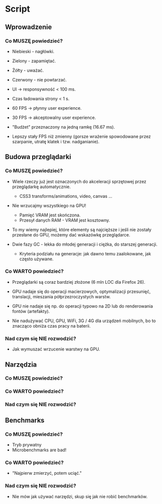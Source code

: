 # Script

## Wprowadzenie

### Co MUSZĘ powiedzieć?

- Niebieski - nagłówki.
- Zielony - zapamiętać.
- Żółty - uważać.
- Czerwony - nie powtarzać.

- UI -> responsywność < 100 ms.
- Czas ładowania strony < 1 s.

- 60 FPS -> płynny user experience.
- 30 FPS -> akceptowalny user experience.
- "Budżet" przeznaczony na jedną ramkę (16.67 ms).

- Lepszy stały FPS niż zmienny (gorsze wrażenie spowodowane przez szarpanie, utratę klatek i tzw. nadganianie).

## Budowa przeglądarki

### Co MUSZĘ powiedzieć?

- Wiele rzeczy już jest oznaczonych do akceleracji sprzętowej przez przeglądarkę automatycznie.
  - CSS3 transforms/animations, video, canvas ...
- Nie wrzucajmy wszystkiego na GPU!
  - Pamięć VRAM jest skończona.
  - Przesył danych RAM - VRAM jest kosztowny.
- To my wiemy najlepiej, które elementy są najcięższe i jeśli nie zostały przesłane do GPU, możemy dać wskazówkę przeglądarce.

- Dwie fazy GC - lekka do młodej generacji i ciężka, do starszej generacji.
  - Kryteria podziału na generacje: jak dawno temu zaalokowane, jak często używane.

### Co WARTO powiedzieć?

- Przeglądarki są coraz bardziej złożone (6 mln LOC dla Firefox 26).

- GPU nadaje się do operacji macierzowych, optymalizacji przesunięć, translacji, mieszania półprzezroczystych warstw.
- GPU nie nadaje się np. do operacji typowo na 2D lub do renderowania fontów (artefakty).

- Nie nadużywać CPU, GPU, WiFi, 3G / 4G dla urządzeń mobilnych, bo to znacząco obniża czas pracy na baterii.

### Nad czym się NIE rozwodzić?

- Jak wymuszać wrzucenie warstwy na GPU.

## Narzędzia

### Co MUSZĘ powiedzieć?
### Co WARTO powiedzieć?
### Nad czym się NIE rozwodzić?

## Benchmarks

### Co MUSZĘ powiedzieć?

- Tryb prywatny
- Microbenchmarks are bad!

### Co WARTO powiedzieć?

- "Najpierw zmierzyć, potem uciąć."

### Nad czym się NIE rozwodzić?

- Nie mów jak używać narzędzi, skup się jak nie robić benchmarków.